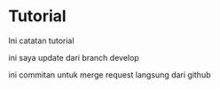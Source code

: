 # Tutorial

Ini catatan tutorial


ini saya update dari branch develop

ini commitan untuk merge request langsung dari github